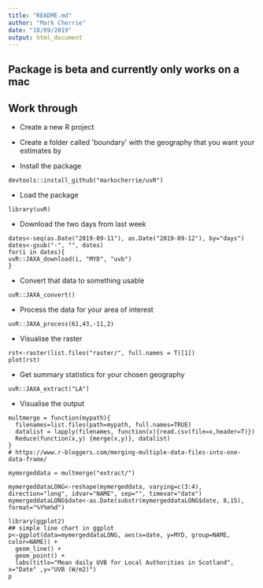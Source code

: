 ```yaml
---
title: "README.md"
author: "Mark Cherrie"
date: "18/09/2019"
output: html_document
---
```


## Package is beta and currently only works on a mac

## Work through

* Create a new R project 
* Create a folder called 'boundary' with the geography that you want your estimates by

*  Install the package
```{r install, include=F}
devtools::install_github("markocherrie/uvR")
```

* Load the package
```{r load, include=F}
library(uvR)
```

* Download the two days from last week
```{r download, include=F}
dates<-seq(as.Date("2019-09-11"), as.Date("2019-09-12"), by="days")
dates<-gsub("-", "", dates)
for(i in dates){
uvR::JAXA_download(i, "MYD", "uvb")
}
```

* Convert that data to something usable
```{r convert, include=F}
uvR::JAXA_convert()
```

* Process the data for your area of interest
```{r process, include=F}
uvR::JAXA_process(61,43,-11,2)
```

* Visualise the raster
```{r rstviz, include=F}
rst<-raster(list.files("raster/", full.names = T)[1])
plot(rst)
```

* Get summary statistics for your chosen geography
```{r extract, include=F}
uvR::JAXA_extract("LA")
```

* Visualise the output

```{r summaryvisualise, include=F}
multmerge = function(mypath){
  filenames=list.files(path=mypath, full.names=TRUE)
  datalist = lapply(filenames, function(x){read.csv(file=x,header=T)})
  Reduce(function(x,y) {merge(x,y)}, datalist)
}
# https://www.r-bloggers.com/merging-multiple-data-files-into-one-data-frame/

mymergeddata = multmerge("extract/")

mymergeddataLONG<-reshape(mymergeddata, varying=c(3:4), direction="long", idvar="NAME", sep="", timevar="date")
mymergeddataLONG$date<-as.Date(substr(mymergeddataLONG$date, 8,15), format="%Y%m%d")

library(ggplot2)
## simple line chart in ggplot
p<-ggplot(data=mymergeddataLONG, aes(x=date, y=MYD, group=NAME, color=NAME)) +
  geom_line() +
  geom_point() +
  labs(title="Mean daily UVB for Local Authorities in Scotland", x="Date" ,y="UVB (W/m2)") 
p
```






